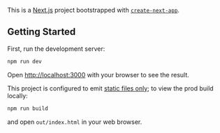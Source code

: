 This is a [Next.js](https://nextjs.org) project bootstrapped with [`create-next-app`](https://nextjs.org/docs/app/api-reference/cli/create-next-app).

## Getting Started

First, run the development server:

```bash
npm run dev
```

Open [http://localhost:3000](http://localhost:3000) with your browser to see the result.

This project is configured to emit [static files only](https://nextjs.org/docs/app/guides/static-exports); to view the prod build locally:

```bash
npm run build
```

and open `out/index.html` in your web browser.
